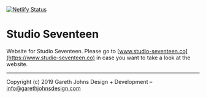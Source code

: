 [![Netlify Status](https://api.netlify.com/api/v1/badges/cb006204-e188-483b-94c3-a2bb355819cd/deploy-status)](https://app.netlify.com/sites/studioseventeen/deploys)

# Studio Seventeen

Website for Studio Seventeen. Please go to [www.studio-seventeen.co](https://www.studio-seventeen.co) in case you want to take a look at the website.

* * *

Copyright (c) 2019 Gareth Johns Design + Development – info@garethjohnsdesign.com